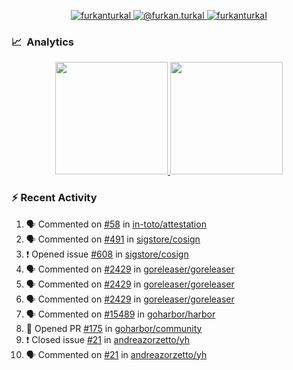 <p align="center">
  <a href="https://linkedin.com/in/furkanturkal" target="blank">
    <img src="https://img.shields.io/badge/linkedin-%230077B5.svg?&style=for-the-badge&logo=linkedin&logoColor=white" alt="furkanturkal" />
  </a>
  <a href="https://medium.com/@furkan.turkal" target="blank">
    <img src="https://img.shields.io/badge/medium-%2312100E.svg?&style=for-the-badge&logo=medium&logoColor=white" alt="@furkan.turkal" />
  </a>
  <a href="https://twitter.com/furkanturkaI" target="blank">
    <img src="https://img.shields.io/badge/Twitter-1DA1F2?style=for-the-badge&logo=twitter&logoColor=white" alt="furkanturkaI" />
  </a>
</p>

### 📈 &nbsp;Analytics

<p align="center">
  <a href="https://github.com/bufgix">
    <img height="180em" src="https://github-readme-stats-eight-theta.vercel.app/api?username=Dentrax&show_icons=true&theme=algolia&include_all_commits=true&count_private=true&line_height=26"/>
    <img height="180em" src="https://github-readme-stats-eight-theta.vercel.app/api/top-langs/?username=Dentrax&layout=compact&langs_count=8&theme=algolia&line_height=26"/>
  </a>
</p>

### :zap: Recent Activity

<!--START_SECTION:activity-->
1. 🗣 Commented on [#58](https://github.com/in-toto/attestation/issues/58) in [in-toto/attestation](https://github.com/in-toto/attestation)
2. 🗣 Commented on [#491](https://github.com/sigstore/cosign/issues/491) in [sigstore/cosign](https://github.com/sigstore/cosign)
3. ❗️ Opened issue [#608](https://github.com/sigstore/cosign/issues/608) in [sigstore/cosign](https://github.com/sigstore/cosign)
4. 🗣 Commented on [#2429](https://github.com/goreleaser/goreleaser/issues/2429) in [goreleaser/goreleaser](https://github.com/goreleaser/goreleaser)
5. 🗣 Commented on [#2429](https://github.com/goreleaser/goreleaser/issues/2429) in [goreleaser/goreleaser](https://github.com/goreleaser/goreleaser)
6. 🗣 Commented on [#2429](https://github.com/goreleaser/goreleaser/issues/2429) in [goreleaser/goreleaser](https://github.com/goreleaser/goreleaser)
7. 🗣 Commented on [#15489](https://github.com/goharbor/harbor/issues/15489) in [goharbor/harbor](https://github.com/goharbor/harbor)
8. 💪 Opened PR [#175](https://github.com/goharbor/community/pull/175) in [goharbor/community](https://github.com/goharbor/community)
9. ❗️ Closed issue [#21](https://github.com/andreazorzetto/yh/issues/21) in [andreazorzetto/yh](https://github.com/andreazorzetto/yh)
10. 🗣 Commented on [#21](https://github.com/andreazorzetto/yh/issues/21) in [andreazorzetto/yh](https://github.com/andreazorzetto/yh)
<!--END_SECTION:activity-->
